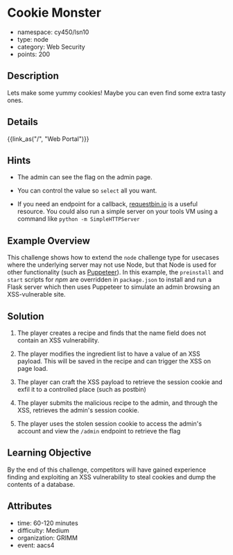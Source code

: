 # Cookie Monster

- namespace: cy450/lsn10
- type: node
- category: Web Security
- points: 200

## Description

Lets make some yummy cookies! Maybe you can even find some extra tasty ones.

## Details

{{link_as("/", "Web Portal")}}

## Hints

- The admin can see the flag on the admin page.

- You can control the value so `select` all you want.

- If you need an endpoint for a callback, [requestbin.io](https://requestbin.io)
  is a useful resource.  You could also run a simple server on your tools VM
  using a command like `python -m SimpleHTTPServer`

## Example Overview

This challenge shows how to extend the `node` challenge type for usecases
where the underlying server may not use Node, but that Node is used for other
functionality (such as [Puppeteer](https://puppeteer.github.io/puppeteer/)).
In this example, the `preinstall` and `start` scripts for _npm_ are overridden
in `package.json` to install and run a Flask server which then uses Puppeteer
to simulate an admin browsing an XSS-vulnerable site.

## Solution

1. The player creates a recipe and finds that the name field does not contain
an XSS vulnerability.

2. The player modifies the ingredient list to have a value of an XSS payload.
This will be saved in the recipe and can trigger the XSS on page load.

3. The player can craft the XSS payload to retrieve the session cookie and
exfil it to a controlled place (such as postbin)

4. The player submits the malicious recipe to the admin, and through the XSS,
retrieves the admin's session cookie.

5. The player uses the stolen session cookie to access the admin's account and
view the `/admin` endpoint to retrieve the flag

## Learning Objective

By the end of this challenge, competitors will have gained experience finding
and exploiting an XSS vulnerability to steal cookies and dump the contents of a
database.

## Attributes

- time: 60-120 minutes
- difficulty: Medium
- organization: GRIMM
- event: aacs4
